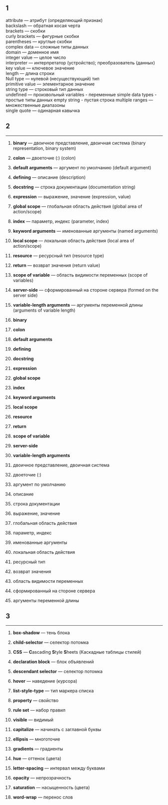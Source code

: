 ## 1

attribute — атрибут (определяющий признак)  
backslash — обратная косая черта  
brackets — скобки  
curly brackets — фигурные скобки  
parentheses — круглые скобки  
complex data — сложные типы данных  
domain — доменное имя  
integer value — целое число  
interpreter — интерпретатор (устройство); преобразователь (данных)  
key value — ключевое значение  
length — длина строки  
Null type — нулевой (несуществующий) тип  
primitive value — элементарное значение  
string type — строковый тип данных  
undefined — произвольный
variables - переменные 
simple data types - простые типы данных
empty string - пустая строка
multiple ranges — множественные диапазоны  
single quote — одинарная кавычка

## 2
----

1. **binary** — двоичное представление, двоичная система (binary representation, binary system)
    
2. **colon** — двоеточие (:) (colon)
    
3. **default arguments** — аргумент по умолчанию (default argument)
    
4. **defining** — описание (description)
    
5. **docstring** — строка документации (documentation string)
    
6. **expression** — выражение, значение (expression, value)
    
7. **global scope** — глобальная область действия (global area of action/scope)
    
8. **index** — параметр, индекс (parameter, index)
    
9. **keyword arguments** — именованные аргументы (named arguments)
    
10. **local scope** — локальная область действия (local area of action/scope)
    
11. **resource** — ресурсный тип (resource type)
    
12. **return** — возврат значения (return value)
    
13. **scope of variable** — область видимости переменных (scope of variables)
    
14. **server-side** — сформированный на стороне сервера (formed on the server side)
    
15. **variable-length arguments** — аргументы переменной длины (arguments of variable length)






16. **binary**
    
17. **colon**
    
18. **default arguments**
    
19. **defining**
    
20. **docstring**
    
21. **expression**
    
22. **global scope**
    
23. **index**
    
24. **keyword arguments**
    
25. **local scope**
    
26. **resource**
    
27. **return**
    
28. **scope of variable**
    
29. **server-side**
    
30. **variable-length arguments**








31. двоичное представление, двоичная система
    
32. двоеточие (:)
    
33. аргумент по умолчанию
    
34. описание
    
35. строка документации
    
36. выражение, значение
    
37. глобальная область действия
    
38. параметр, индекс
    
39. именованные аргументы
    
40. локальная область действия
    
41. ресурсный тип
    
42. возврат значения
    
43. область видимости переменных
    
44. сформированный на стороне сервера
    
45. аргументы переменной длины



## 3
----

1. **box-shadow** — тень блока
    
2. **child-selector** — селектор потомка
    
3. **CSS** — **C**ascading **S**tyle **S**heets (Каскадные таблицы стилей)
    
4. **declaration block** — блок объявлений
    
5. **descendant selector** — селектор потомка
    
6. **hover** — наведение (курсора)
    
7. **list-style-type** — тип маркера списка
    
8. **property** — свойство
    
9. **rule set** — набор правил
    
10. **visible** — видимый
    
11. **capitalize** — начинать с заглавной буквы
    
12. **ellipsis** — многоточие
    
13. **gradients** — градиенты
    
14. **hue** — оттенок (цвета)
    
15. **letter-spacing** — интервал между буквами
    
16. **opacity** — непрозрачность
    
17. **saturation** — насыщенность (цвета)
    
18. **word-wrap** — перенос слов
